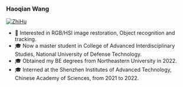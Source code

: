 ### Haoqian Wang     
[![ZhiHu](https://img.shields.io/badge/ZhiHu-知乎-blue)](https://www.zhihu.com/people/wanghaoq-23) 

- 🔬 Interested in RGB/HSI image restoration, Object recognition and tracking.
- 🎓 Now a master student in College of Advanced Interdisciplinary Studies, National University of Defense Technology.
- 🎓 Obtained my BE degrees from Northeastern University in 2022.
- 🎓 Interned at the Shenzhen Institutes of Advanced Technology, Chinese Academy of Sciences, from 2021 to 2022.


